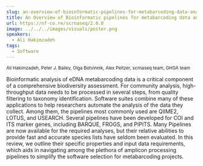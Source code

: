 ```yaml
---
slug: an-overview-of-bioinformatic-pipelines-for-metabarcoding-data-analyses
title: An Overview of Bioinformatic pipelines for metabarcoding data analyses
url: https://nf-co.re/scrnaseq/2.0.0
image: ../../../images/visuals/poster.png
speakers:
  - Ali Hakimzadeh
tags:
  - Software
---
```

<div className="mb-8">
  <small className="typo-small">
    Ali Hakimzadeh, Peter J. Bailey, Olga Botvinnik, Alex Peltzer, scrnaseq team, GHGA team
  </small>
</div>

Bioinformatic analysis of eDNA metabarcoding data is a critical component of a comprehensive biodiversity assessment. For community analysis, high-throughput data needs to be processed in several steps, from quality filtering to taxonomy identification. Software suites combine many of these applications to help researchers automate the analysis of the data they collect. Among them, the pipelines most commonly used are QIIME2, LOTUS, and USEARCH. Several pipelines have been developed for  COI and ITS marker genes, including BARQUE, FROGS, and  PIPITS. Many Pipelines are now available for the required analyses, but their relative abilities to provide fast and accurate species lists have seldom been evaluated. In this review, we outline their specific properties and input data requirements, which aids in navigating among the plethora of amplicon processing pipelines to simplify the software selection for metabarcoding projects.
